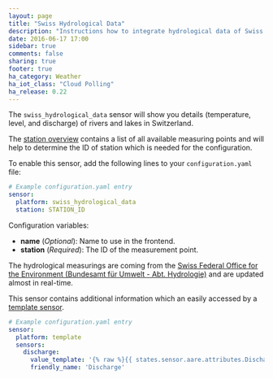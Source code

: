 ```yaml
---
layout: page
title: "Swiss Hydrological Data"
description: "Instructions how to integrate hydrological data of Swiss waters within Home Assistant."
date: 2016-06-17 17:00
sidebar: true
comments: false
sharing: true
footer: true
ha_category: Weather
ha_iot_class: "Cloud Polling"
ha_release: 0.22
---
```



The `swiss_hydrological_data` sensor will show you details (temperature, level, and discharge) of rivers and lakes in Switzerland.

The [station overview](http://www.hydrodaten.admin.ch/en/danger-levels-table.html) contains a list of all available measuring points and will help to determine the ID of station which is needed for the configuration.

To enable this sensor, add the following lines to your `configuration.yaml` file:

```yaml
# Example configuration.yaml entry
sensor:
  platform: swiss_hydrological_data
  station: STATION_ID
```

Configuration variables:

- **name** (*Optional*): Name to use in the frontend.
- **station** (*Required*): The ID of the measurement point.

The hydrological measurings are coming from the [Swiss Federal Office for the Environment (Bundesamt für Umwelt - Abt. Hydrologie)](http://www.hydrodaten.admin.ch) and are updated almost in real-time.

This sensor contains additional information which an easily accessed by a [template sensor](/components/sensor.template/).

```yaml
# Example configuration.yaml entry
sensor:
  platform: template
  sensors:
    discharge:
      value_template: '{% raw %}{{ states.sensor.aare.attributes.Discharge }}{% endraw %}'
      friendly_name: 'Discharge'
```

